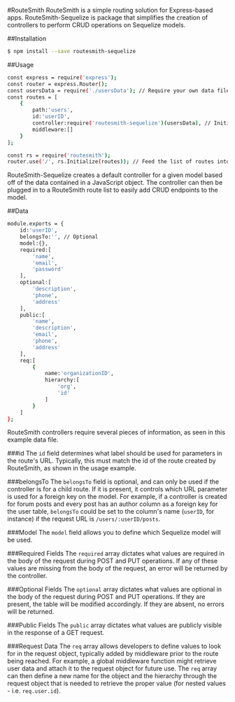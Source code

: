 #RouteSmith
RouteSmith is a simple routing solution for Express-based apps. RouteSmith-Sequelize is package that simplifies the creation of controllers to perform CRUD operations on Sequelize models.

##Installation
```bash
$ npm install --save routesmith-sequelize
```

##Usage
```bash
const express = require('express');
const router = express.Router();
const usersData = require('./usersData'); // Require your own data file or add your own object here.
const routes = [
	{
		path:'users',
		id:'userID',
		controller:require('routesmith-sequelize')(usersData), // Initialize RouteSmith-Sequelize with the route data.
		middleware:[]
	}
];

const rs = require('routesmith');
router.use('/', rs.Initialize(routes)); // Feed the list of routes into RouteSmith.
```
RouteSmith-Sequelize creates a default controller for a given model based off of the data contained in a JavaScript object. The controller can then be plugged in to a RouteSmith route list to easily add CRUD endpoints to the model.

##Data
```bash
module.exports = {
	id:'userID',
	belongsTo:'', // Optional
	model:{},
	required:[
		'name',
		'email',
		'password'
	],
	optional:[
		'description',
		'phone',
		'address'
	],
	public:[
		'name',
		'description',
		'email',
		'phone',
		'address'
	],
	req:[
		{
			name:'organizationID',
			hierarchy:[
				'org',
				'id'
			]
		}
	]
};
```
RouteSmith controllers require several pieces of information, as seen in this example data file.

###id
The `id` field determines what label should be used for parameters in the route's URL. Typically, this must match the id of the route created by RouteSmith, as shown in the usage example.

###belongsTo
The `belongsTo` field is optional, and can only be used if the controller is for a child route. If it is present, it controls which URL parameter is used for a foreign key on the model. For example, if a controller is created for forum posts and every post has an author column as a foreign key for the user table, `belongsTo` could be set to the column's name (`userID`, for instance) if the request URL is `/users/:userID/posts`.

###Model
The `model` field allows you to define which Sequelize model will be used.

###Required Fields
The `required` array dictates what values are required in the body of the request during POST and PUT operations. If any of these values are missing from the body of the request, an error will be returned by the controller.

###Optional Fields
The `optional` array dictates what values are optional in the body of the request during POST and PUT operations. If they are present, the table will be modified accordingly. If they are absent, no errors will be returned.

###Public Fields
The `public` array dictates what values are publicly visible in the response of a GET request.

###Request Data
The `req` array allows developers to define values to look for in the request object, typically added by middleware prior to the route being reached. For example, a global middleware function might retrieve user data and attach it to the request object for future use. The `req` array can then define a new name for the object and the hierarchy through the request object that is needed to retrieve the proper value (for nested values - i.e. `req.user.id`).
